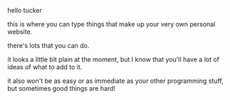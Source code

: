 
hello tucker

this is where you can type things that make up your very own personal website.

there's lots that you can do.

it looks a little bit plain at the moment, but I know that you'll have a lot of ideas of what to add to it.

it also won't be as easy or as immediate as your other programming stuff, but sometimes good things are hard!
